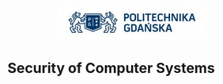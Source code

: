 <p align="center">
  <a href="https://pg.edu.pl/" target="blank"><img src="./logo.jpg" alt="PG Logo" /></a>
</p>


# Security of Computer Systems
